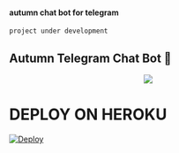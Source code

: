 #### autumn chat bot for telegram
    project under development
    
<h2 align="centre">Autumn Telegram Chat Bot 🎵</h2>

   

<p align="center">
  <img src="https://telegra.ph/file/6a607f92fcd30b5537f07.jpg">
</p>


# DEPLOY ON HEROKU
[![Deploy](https://www.herokucdn.com/deploy/button.svg)](https://heroku.com/deploy?template=https://github.com/famouskaykay/Autumn.git)
